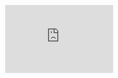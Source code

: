<iframe src='https://tradingeconomics.com/embed/?s=cpi+yoy&v=202411131336V20230410&h=220&w=350&ref=/united-states/inflation-cpi&type=column&d1=2023-11-01&d2=2024-10-31' height='220' width='350'  frameborder='0' scrolling='no'></iframe>
